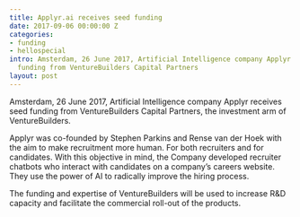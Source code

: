 ```yaml
---
title: Applyr.ai receives seed funding
date: 2017-09-06 00:00:00 Z
categories:
- funding
- hellospecial
intro: Amsterdam, 26 June 2017, Artificial Intelligence company Applyr receives seed
  funding from VentureBuilders Capital Partners
layout: post
---
```


Amsterdam, 26 June 2017, Artificial Intelligence company Applyr receives seed funding from VentureBuilders Capital Partners, the investment arm of VentureBuilders.

Applyr was co-founded by Stephen Parkins and Rense van der Hoek with the aim to make recruitment more human. For both recruiters and for candidates. With this objective in mind, the Company developed recruiter chatbots who interact with candidates on a company’s careers website. They use the power of AI to radically improve the hiring process.

The funding and expertise of VentureBuilders will be used to increase R&D capacity and facilitate the commercial roll-out of the products. 
